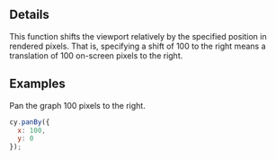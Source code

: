 ## Details

This function shifts the viewport relatively by the specified position in rendered pixels.  That is, specifying a shift of 100 to the right means a translation of 100 on-screen pixels to the right.

## Examples

Pan the graph 100 pixels to the right.
```js
cy.panBy({
  x: 100,
  y: 0 
});
```